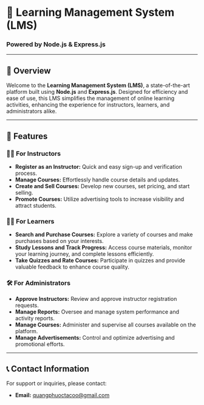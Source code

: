 # 🌟 **Learning Management System (LMS)**

### Powered by **Node.js** & **Express.js**

---

## 📖 **Overview**

Welcome to the **Learning Management System (LMS)**, a state-of-the-art platform built using **Node.js** and **Express.js**. Designed for efficiency and ease of use, this LMS simplifies the management of online learning activities, enhancing the experience for instructors, learners, and administrators alike.

---

## 🚀 **Features**

### 👨‍🏫 **For Instructors**

- **Register as an Instructor:** Quick and easy sign-up and verification process.
- **Manage Courses:** Effortlessly handle course details and updates.
- **Create and Sell Courses:** Develop new courses, set pricing, and start selling.
- **Promote Courses:** Utilize advertising tools to increase visibility and attract students.

### 🧑‍🎓 **For Learners**

- **Search and Purchase Courses:** Explore a variety of courses and make purchases based on your interests.
- **Study Lessons and Track Progress:** Access course materials, monitor your learning journey, and complete lessons efficiently.
- **Take Quizzes and Rate Courses:** Participate in quizzes and provide valuable feedback to enhance course quality.

### 🛠️ **For Administrators**

- **Approve Instructors:** Review and approve instructor registration requests.
- **Manage Reports:** Oversee and manage system performance and activity reports.
- **Manage Courses:** Administer and supervise all courses available on the platform.
- **Manage Advertisements:** Control and optimize advertising and promotional efforts.

---

## 📞 **Contact Information**

For support or inquiries, please contact:

- **Email:** [quangphuoctacoo@gmail.com](mailto:quangphuoctacoo@gmail.com)
